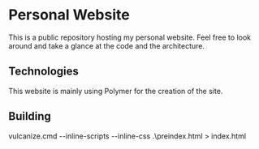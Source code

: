 # Personal Website #
This is a public repository hosting my personal website. Feel free to look around and take a glance at the code and the architecture.

## Technologies ##
This website is mainly using Polymer for the creation of the site.

## Building ##
vulcanize.cmd --inline-scripts --inline-css .\preindex.html > index.html